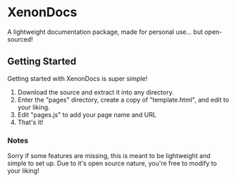 # XenonDocs
A lightweight documentation package, made for personal use... but open-sourced!

## Getting Started
Getting started with XenonDocs is super simple!
 1. Download the source and extract it into any directory.
 2. Enter the "pages" directory, create a copy of "template.html", and edit to your liking.
 3. Edit "pages.js" to add your page name and URL
 4. That's it!

### Notes
Sorry if some features are missing, this is meant to be lightweight and simple to set up. Due to it's open source nature, you're free to modify to your liking!
